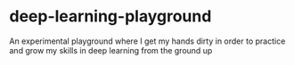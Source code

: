 # deep-learning-playground
An experimental playground where I get my hands dirty in order to practice and grow my skills in deep learning from the ground up
